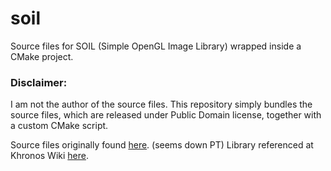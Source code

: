 # soil #
Source files for SOIL (Simple OpenGL Image Library)
wrapped inside a CMake project.


### Disclaimer: ###

I am not the author of the source files.
This repository simply bundles the source files, which are released under
Public Domain license, together with a custom CMake script.

Source files originally found [here](https://lonesock.net/soil.html). (seems down PT)
Library referenced at Khronos Wiki [here](https://www.khronos.org/opengl/wiki/Image_Libraries).
